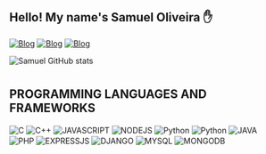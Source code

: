 ## Hello! My name's Samuel Oliveira ✋

[![Blog](	https://img.shields.io/badge/Gmail-D14836?style=for-the-badge&logo=gmail&logoColor=white)]()
[![Blog](	https://img.shields.io/badge/LinkedIn-0077B5?style=for-the-badge&logo=linkedin&logoColor=white)](https://www.linkedin.com/in/samuel-patr%C3%ADcio-7877b3145/)
[![Blog](	https://img.shields.io/badge/Instagram-E4405F?style=for-the-badge&logo=instagram&logoColor=white)](https://www.instagram.com/samoliveirap_/)

![Samuel GitHub stats](https://github-readme-stats.vercel.app/api?username=oliveirasamuel5959&show_icons=true&theme=dracula)
#
## PROGRAMMING LANGUAGES AND FRAMEWORKS
<div style="display: inline_block">
    <img align="center"alt="C" src="https://img.shields.io/badge/C-00599C?style=for-the-badge&logo=c&logoColor=white">
    <img align="center"alt="C++" src="https://img.shields.io/badge/C%2B%2B-00599C?style=for-the-badge&logo=c%2B%2B&logoColor=white">
    <img align="center"alt="JAVASCRIPT" src="https://img.shields.io/badge/JavaScript-323330?style=for-the-badge&logo=javascript&logoColor=F7DF1E">
    <img align="center"alt="NODEJS" src="https://img.shields.io/badge/Node.js-43853D?style=for-the-badge&logo=node.js&logoColor=white">
    <img align="center"alt="Python" src="https://img.shields.io/badge/Python-14354C?style=for-the-badge&logo=python&logoColor=white">
    <img align="center"alt="Python" src="https://img.shields.io/badge/Java-ED8B00?style=for-the-badge&logo=openjdk&logoColor=white">
    <img align="center"alt="JAVA" src="https://img.shields.io/badge/PHP-777BB4?style=for-the-badge&logo=php&logoColor=white"></br>
    <img align="center"alt="PHP" src="https://img.shields.io/badge/Express.js-404D59?style=for-the-badge">
    <img align="center"alt="EXPRESSJS" src="https://img.shields.io/badge/Django-092E20?style=for-the-badge&logo=django&logoColor=white">
    <img align="center"alt="DJANGO" src="https://img.shields.io/badge/MySQL-00000F?style=for-the-badge&logo=mysql&logoColor=white">
    <img align="center"alt="MYSQL" src="https://img.shields.io/badge/MongoDB-4EA94B?style=for-the-badge&logo=mongodb&logoColor=white">
    <img align="center"alt="MONGODB" src="https://img.shields.io/badge/SQLite-07405E?style=for-the-badge&logo=sqlite&logoColor=white"></br>
</div></br>


